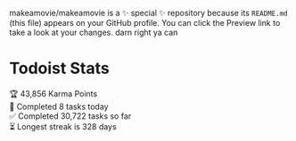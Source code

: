 makeamovie/makeamovie is a ✨ special ✨ repository because its `README.md` (this file) appears on your GitHub profile.
You can click the Preview link to take a look at your changes. darn right ya can

# Todoist Stats

<!-- TODO-IST:START -->
🏆  43,856 Karma Points           
🌸  Completed 8 tasks today           
✅  Completed 30,722 tasks so far           
⏳  Longest streak is 328 days
<!-- TODO-IST:END -->